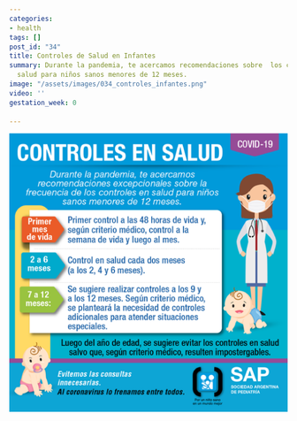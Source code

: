 ```yaml
---
categories:
- health
tags: []
post_id: "34"
title: Controles de Salud en Infantes
summary: Durante la pandemia, te acercamos recomendaciones sobre  los controles en
  salud para niños sanos menores de 12 meses.
image: "/assets/images/034_controles_infantes.png"
video: ''
gestation_week: 0

---
```

![](/assets/images/034_controles_infantes.png)